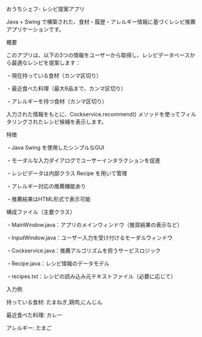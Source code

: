 おうちシェフ- レシピ提案アプリ

Java + Swing で構築された、食材・履歴・アレルギー情報に基づくレシピ推薦アプリケーションです。

概要

このアプリは、以下の3つの情報をユーザーから取得し、レシピデータベースから最適なレシピを提案します：

・現在持っている食材（カンマ区切り）

・最近食べた料理（最大6品まで、カンマ区切り）

・アレルギーを持つ食材（カンマ区切り）

入力された情報をもとに、Cockservice.recommend() メソッドを使ってフィルタリングされたレシピ候補を表示します。

特徴

・Java Swing を使用したシンプルなGUI

・モーダルな入力ダイアログでユーザーインタラクションを促進

・レシピデータは内部クラス Recipe を用いて管理

・アレルギー対応の推薦機能あり

・推薦結果はHTML形式で表示可能

構成ファイル（主要クラス）

・MainWindow.java：アプリのメインウィンドウ（推奨結果の表示など）

・InputWindow.java：ユーザー入力を受け付けるモーダルウィンドウ

・Cockservice.java：推薦アルゴリズムを担うサービスロジック

・Recipe.java：レシピ情報のデータモデル

・recipes.txt：レシピの読み込み元テキストファイル（必要に応じて）

入力例

持っている食材: たまねぎ,鶏肉,にんじん

最近食べた料理: カレー

アレルギー: たまご
